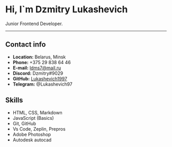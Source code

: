# Hi, I`m Dzmitry Lukashevich

Junior Frontend Developer.

---

## Contact info

- **Location:** Belarus, Minsk
- **Phone:** +375 29 838 64 46
- **E-mail:** ldms7@mail.ru
- **Discord:** Dzmitry#9029
- **GitHub:** [Lukashevich1997](https://github.com/Lukashevich1997)
- **Telegram:** @Lukashevich97

## Skills

- HTML, CSS, Markdown
- JavaScript (Basics)
- Git, GitHub
- Vs Code, Zeplin, Prepros
- Adobe Photoshop
- Autodesk autocad
